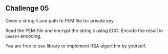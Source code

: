 ## Challenge 05

Given a string `S` and path to PEM file for private key.

Read the PEM-file and encrypt the string `S` using ECC. Encode the result in `base64` encoding.

You are free to use library or implement RSA algorithm by yourself.